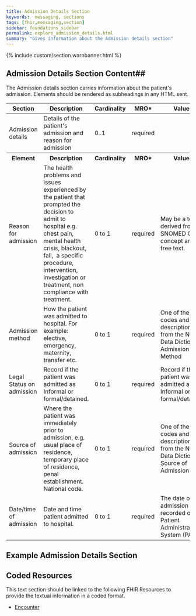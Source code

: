 ```yaml
---
title: Admission Details Section
keywords:  messaging, sections
tags: [fhir,messaging,section]
sidebar: foundations_sidebar
permalink: explore_admission_details.html
summary: "Gives information about the Admission details section"
---
```


{% include custom/section.warnbanner.html %}

## Admission Details Section Content##

The Admission details section carries information about the patient's admission. Elements should be rendered as subheadings in any HTML sent.
<table style="width:100%;max-width: 100%;">
	<thead>
		<tr>
			<th width="18%">Section</th>
			<th width="30%">Description</th>
			<th width="11%">Cardinality</th>
			<th width="11%">MRO*</th>
			<th width="30%">Values</th>
		</tr>
	</thead>
 <tbody>
  <tr>
   <td>Admission details</td>
   <td>Details of the patient's admission and reason for admission</td>
   <td>0..1</td>
   <td>required</td>
   <td>&nbsp;</td>
  </tr>
		<tr>
			<th>Element</th>
			<th>Description</th>
			<th>Cardinality</th>
			<th>MRO*</th>
			<th>Values</th>
		</tr>
  <tr>
   <td>Reason for admission</td>
   <td>The health problems and issues experienced by the patient that prompted the decision to admit to hospital e.g. chest pain, mental health crisis, blackout, fall,  a specific procedure, intervention, investigation or treatment, non compliance with treatment.</td>
   <td>0 to 1</td>
   <td>required</td>
   <td>May be a text derived from a SNOMED CT concept and/or free text.</td>
  </tr>
  <tr>
   <td>Admission method</td>
   <td>How the patient was admitted to hospital. For example: elective, emergency, maternity, transfer etc.</td>
   <td>0 to 1</td>
   <td>required</td>
   <td>One of the codes and description from the NHS Data Dictionary Admission Method</td>
  </tr>
  <tr>
   <td>Legal Status on admission</td>
   <td>Record if the patient was admitted as Informal or formal/detained.</td>
   <td>0 to 1</td>
   <td>required</td>
   <td>Record if the patient was admitted as Informal or formal/detained.</td>
  </tr>
  <tr>
   <td>Source of admission</td>
   <td>Where the patient was immediately prior to admission, e.g. usual place of residence, temporary place of residence, penal establishment. National code.</td>
   <td>0 to 1</td>
   <td>required</td>
   <td>One of the codes and description from the NHS Data Dictionary Source of Admission</td>
  </tr>
  <tr>
   <td>Date/time of admission</td>
   <td>Date and time patient admitted to hospital.</td>
   <td>0 to 1</td>
   <td>required</td>
   <td>The date of admission as recorded on the Patient Administration System (PAS)</td>
  </tr>
 </tbody>
</table>

##  Example Admission Details Section ##

<script src="https://gist.github.com/IOPS-DEV/063615bfb87522015e0c37ef7f06d4fd.js"></script>

## Coded Resources ##

This text section should be linked to the following FHIR Resources to provide the textual information in a coded format.

- [Encounter](workflow_encounter.html)






